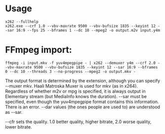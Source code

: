 # Usage
`x262 --fullhelp`  
`x262.exe --crf 1.0 --vbv-maxrate 9500 --vbv-bufsize 1835 --keyint 12 --sar 16:9 --fps 25 --bframes 1 --dc 10 --mpeg2 -o output.m2v input.y4m`

# FFmpeg import:
`ffmpeg -i input.mkv -f yuv4mpegpipe - | x262 --demuxer y4m --crf 2.0 --vbv-maxrate 9500 --vbv-bufsize 1835 --keyint 12 --sar 16:9 --bframes 0 --dc 10 --threads 3 --no-progress --mpeg2 -o output.mkv -`

The output format is determined by the extension, although you can specify --muxer mkv. Haali Matroska Muxer is used for mkv (as in x264). Regardless of whether m2v or mpg is specified, it is always output in Elementary stream (but MediaInfo knows the duration). --sar must be specified, even though the yuv4mpegpipe format contains this information. There is an error. --dar values (the ones people are used to) are understood as --sar.

--cfr sets the quality. 1.0 better quality, higher bitrate, 2.0 worse quality, lower bitrate.
